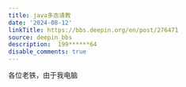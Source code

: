 ```yaml
---
title: java多态请教
date: '2024-08-12'
linkTitle: https://bbs.deepin.org/en/post/276471
source: deepin_bbs
description:  199******64 
disable_comments: true
---
```

各位老铁，由于我电脑
